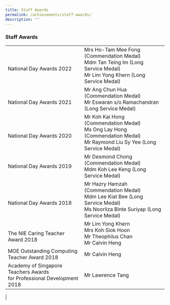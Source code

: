 ```yaml
---
title: Staff Awards
permalink: /achievements/staff-awards/
description: ""
---
```

### **Staff Awards**

|  |  |
|---|---|
| <br>National Day Awards 2022 | Mrs Ho-Tam Mee Fong (Commendation Medal)<br>Mdm Tan Teing Im (Long Service Medal)<br>Mr Lim Yong Khern (Long Service Medal) |
| <br>National Day Awards 2021 | Mr Ang Chun Hua (Commendation Medal)<br>Mr Eswaran s/o Ramachandran (Long Service Medal) |
| <br>National Day Awards 2020 | Mr Koh Kai Hong (Commendation Medal)<br>Ms Ong Lay Hong (Commendation Medal)<br>Mr Raymond Liu Sy Yee (Long Service Medal) |
| National Day Awards 2019 | Mr Desmond Chong (Commendation Medal)<br>Mdm Koh Lee Keng (Long Service Medal) |
| <br>National Day Awards 2018 | Mr Hazry Hamzah (Commendation Medal)<br>Mdm Lee Kiat Bee (Long Service Medal)<br>Ms Noorliza Binte Suriyap (Long Service Medal)<br> |
| <br>The NIE Caring Teacher Award 2018 | Mr Lim Yong Khern<br>Mrs Koh Siok Hoon<br>Mr Theophilus Chan <br>Mr Calvin Heng |
| MOE Outstanding Computing Teacher Award 2018 | Mr Calvin Heng  |
| Academy of Singapore Teachers Awards <br>for Professional Development 2018 |  Mr Lawrence Tang  |
|